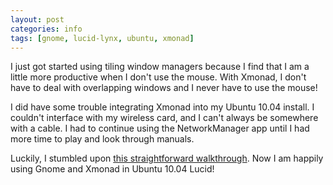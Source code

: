 ```yaml
---
layout: post
categories: info
tags: [gnome, lucid-lynx, ubuntu, xmonad]
---
```

I just got started using tiling window managers because I find that I am a little more productive when I don't use the mouse. With Xmonad, I don't have to deal with overlapping windows and I never have to use the mouse!

I did have some trouble integrating Xmonad into my Ubuntu 10.04 install. I couldn't interface with my wireless card, and I can't always be somewhere with a cable. I had to continue using the NetworkManager app until I had more time to play and look through manuals.

Luckily, I stumbled upon [this straightforward walkthrough][dedlink]. Now I am happily using Gnome and Xmonad in Ubuntu 10.04 Lucid!


[dedlink]: http://markhansen.co.nz/xmonad-ubuntu-lucid
